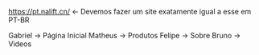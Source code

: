 https://pt.nalift.cn/ <- Devemos fazer um site exatamente igual a esse em PT-BR

Gabriel -> Página Inicial
Matheus -> Produtos
Felipe -> Sobre
Bruno -> Videos

